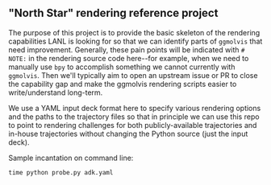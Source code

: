 "North Star" rendering reference project
----------------------------------------

The purpose of this project is to provide the basic skeleton of the rendering
capabilities LANL is looking for so that we can identify parts of `ggmolvis`
that need improvement. Generally, these pain points will be indicated with `# NOTE:`
in the rendering source code here--for example, when we need to manually use `bpy`
to accomplish something we cannot currently with `ggmolvis`. Then we'll typically
aim to open an upstream issue or PR to close the capability gap and make the
ggmolvis rendering scripts easier to write/understand long-term.

We use a YAML input deck format here to specify various rendering options and
the paths to the trajectory files so that in principle we can use this repo
to point to rendering challenges for both publicly-available trajectories
and in-house trajectories without changing the Python source (just the input
deck).

Sample incantation on command line:

`time python probe.py adk.yaml`
